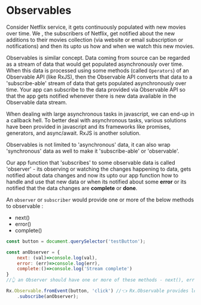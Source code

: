 # Observables

Consider Netflix service, it gets continuously populated with new movies over time. We , the subscribers of Netflix, get notified about the new additions to their movies collection \(via website or email subscription or notifications\) and then its upto us how and when we watch this new movies.

Observables is similar concept. Data coming from source can be regarded as a stream of data that would get populated asynchronously over time. When this data is processed using some methods \(called `Operators`\) of an Observable API \(like RxJS\), then the Observable API converts that data to a 'subscribe-able' stream of data that gets populated asynchronously over time. Your app can subscribe to the data provided via Observable API so that the app gets notified whenever there is new data available in the Observable data stream.

When dealing with large asynchronous tasks in javascript, we can end-up in a callback hell. To better deal with asynchronous tasks, various solutions have been provided in javascript and its frameworks like promises, generators, and async/await. RxJS is another solution.

Observables is not limited to 'asynchronous' data, it can also wrap 'synchronous' data as well to make it 'subscribe-able' or 'observable'.

Our app function that 'subscribes' to some observable data is called 'observer' - its observing or watching the changes happening to data, gets notified about data changes and now its upto our app function how to handle and use that new data or when its notified about some **error** or its notified that the data changes are **complete** or **done**.

An `observer` or `subscriber` would provide one or more of the below methods to observable :

* next\(\)
* error\(\)
* complete\(\)

```javascript
const button = document.querySelector('testButton');

const anObserver = {
    next: (val)=>console.log(val),
    error: (err)=>console.log(err),
    complete:()=>console.log('Stream complete')
}
//👆 an Observer should have one or more of these methods - next(), error(), complete()

Rx.Observable.fromEvent(button, 'click') //👈 Rx.Observable provides lot of such methods like fromEvent to create an Observable from an event or data fetch or any async (or synchronous) action
    .subscribe(anObserver);
```

